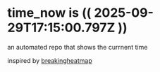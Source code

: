 # time_now is (( 2025-09-29T17:15:00.797Z ))

an automated repo that shows the currnent time

inspired by [breakingheatmap](https://github.com/breakingheatmap/breakingheatmap)